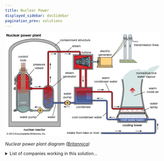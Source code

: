 ```yaml
---
title: Nuclear Power
displayed_sidebar: docSidebar
pagination_prev: solutions
---
```

![ A nuclear power plant is similar to a large coal-fired power plant, with pumps, valves, steam generators, turbines, electric generators, condensers, and associated equipment.](/../static/img/nuclear-power.webp)

*Nuclear power plant diagram ([Britannica](https://www.britannica.com/technology/nuclear-power))*

<details>
        <summary>List of companies working in this solution...</summary>
         <em>Note: this is an experimental feature. Accuracy not guaranteed</em>
        <div>
            <ul>
             
                <li><a href="https://moltexenergy.com">Moltex Energy</a></li>
            
                <li><a href="https://modernelectron.com">Modern Electron</a></li>
            
                <li><a href="https://vestas.com">Vestas</a></li>
            
                <li><a href="https://www.nitricity.co">Nitricity</a></li>
            
                <li><a href="https://cfs.energy">Commonwealth Fusion Systems</a></li>
            
                <li><a href="https://tritium.com.au">Tritium</a></li>
            
                <li><a href="https://nan">Nuscale Power</a></li>
            
                <li><a href="https://nan">Terrapower</a></li>
            
                <li><a href="https://surechill.com">Sure Chill</a></li>
            
                <li><a href="https://syntheticgenomics.com">Synthetic Genomics</a></li>
            
            </ul>
        </div>
        </details>


:::company job openings
  #### [View open jobs in this Solution](https://climatebase.org/jobs?l=&q=&drawdown_solutions=Nuclear+Power)
:::

## Overview

**Nuclear power** stands out as a clean and efficient means of generating electricity, free from greenhouse gas emissions. Recent strides in technology, such as **small modular reactors (SMRs)**, have yielded more cost-effective and environmentally friendly options. Operating nuclear plants have curtailed over 2.5 billion metric tons of CO2 emissions, akin to taking 500 million cars off the road. Globally, over 450 reactors supply about 10% of electricity.

Forefront organizations include the **U.S. Department of Energy**, the **Nuclear Regulatory Commission**, and the **World Nuclear Association**.

## Progress Made

- **New nuclear technologies** like SMRs and thorium-based reactors have surfaced, reducing emissions and waste.
- Organizations like the **World Nuclear Association** and the **International Atomic Energy Agency** lead in nuclear power's development.

## Lessons Learned

1. **Successes**:
   - Nuclear power plants release no greenhouse gases and prevent millions of tons of CO2 emissions.
   - Nuclear energy produces more electricity than any other emission-free source.
   - It already supplies around 11% of global electricity, aiding climate goals.
2. **Failures**:
   - High costs, maintenance expenses, and decommissioning challenges hinder nuclear expansion.
   - Accidents like Fukushima highlight nuclear hazards and environmental risks.
   - Long-lasting, **radioactive nuclear waste** remains a pressing issue.
3. **Lessons Learned**:
   - Nuclear power offers low-carbon energy but requires careful handling.
   - Cost, safety, and waste issues need to be addressed.

## Challenges Ahead

- **Cost** remains high compared to natural gas, coal, and renewables.
- **Safety** concerns and potential nuclear accidents pose significant risks.
- Handling **nuclear waste** safely and responsibly is an ongoing challenge.
- **Proliferation** risks must be managed as more countries adopt nuclear technology.

Despite challenges, nuclear power remains a promising solution to climate change. To achieve widespread adoption, costs must decrease, safety concerns must be mitigated, and waste management must be addressed.

## Best Path Forward

Continued progress in nuclear power to combat climate change involves:

1. Investing in **research and development** for enhanced safety and efficiency.
2. Building **supportive infrastructure** including training, regulation, and public approval.

Entities like the **U.S. Department of Energy**, the **Electric Power Research Institute**, and **NuScale Power** play a vital role in nuclear power's development.